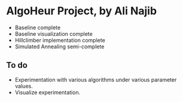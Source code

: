 # AlgoHeur Project, by Ali Najib

- Baseline complete
- Baseline visualization complete 
- Hillclimber implementation complete
- Simulated Annealing semi-complete

## To do

- Experimentation with various algorithms under various parameter values.
- Visualize experimentation.